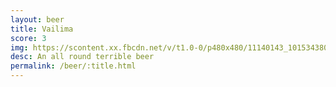 ```yaml
---
layout: beer
title: Vailima
score: 3
img: https://scontent.xx.fbcdn.net/v/t1.0-0/p480x480/11140143_10153438035598745_277263619216109713_n.jpg?oh=6f22c791270226ae4fadd843ce5b04d6&oe=590A7E51
desc: An all round terrible beer
permalink: /beer/:title.html
---
```


